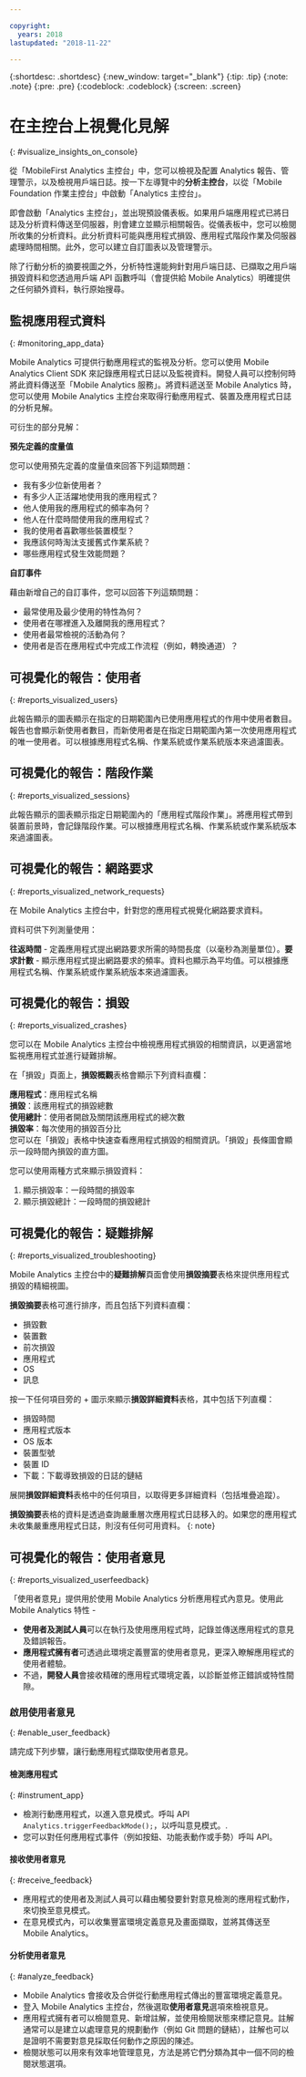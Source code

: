 ```yaml
---

copyright:
  years: 2018
lastupdated: "2018-11-22"

---
```


{:shortdesc: .shortdesc}
{:new_window: target="_blank"}
{:tip: .tip}
{:note: .note}
{:pre: .pre}
{:codeblock: .codeblock}
{:screen: .screen}

# 在主控台上視覺化見解
{: #visualize_insights_on_console}

從「MobileFirst Analytics 主控台」中，您可以檢視及配置 Analytics 報告、管理警示，以及檢視用戶端日誌。按一下左導覽中的**分析主控台**，以從「Mobile Foundation 作業主控台」中啟動「Analytics 主控台」。

即會啟動「Analytics 主控台」，並出現預設儀表板。如果用戶端應用程式已將日誌及分析資料傳送至伺服器，則會建立並顯示相關報告。從儀表板中，您可以檢閱所收集的分析資料。此分析資料可能與應用程式損毀、應用程式階段作業及伺服器處理時間相關。此外，您可以建立自訂圖表以及管理警示。

除了行動分析的摘要視圖之外，分析特性還能夠針對用戶端日誌、已擷取之用戶端損毀資料和您透過用戶端 API 函數呼叫（會提供給 Mobile Analytics）明確提供之任何額外資料，執行原始搜尋。

## 監視應用程式資料
{: #monitoring_app_data}

Mobile Analytics 可提供行動應用程式的監視及分析。您可以使用 Mobile Analytics Client SDK 來記錄應用程式日誌以及監視資料。開發人員可以控制何時將此資料傳送至「Mobile Analytics 服務」。將資料遞送至 Mobile Analytics 時，您可以使用 Mobile Analytics 主控台來取得行動應用程式、裝置及應用程式日誌的分析見解。

可衍生的部分見解：

**預先定義的度量值**

您可以使用預先定義的度量值來回答下列這類問題：
* 我有多少位新使用者？
* 有多少人正活躍地使用我的應用程式？
* 他人使用我的應用程式的頻率為何？
* 他人在什麼時間使用我的應用程式？
* 我的使用者喜歡哪些裝置模型？
* 我應該何時淘汰支援舊式作業系統？
* 哪些應用程式發生效能問題？

**自訂事件**

藉由新增自己的自訂事件，您可以回答下列這類問題：
* 最常使用及最少使用的特性為何？
* 使用者在哪裡進入及離開我的應用程式？
* 使用者最常檢視的活動為何？
* 使用者是否在應用程式中完成工作流程（例如，轉換通道）？

## 可視覺化的報告：使用者
{: #reports_visualized_users}

此報告顯示的圖表顯示在指定的日期範圍內已使用應用程式的作用中使用者數目。報告也會顯示新使用者數目，而新使用者是在指定日期範圍內第一次使用應用程式的唯一使用者。可以根據應用程式名稱、作業系統或作業系統版本來過濾圖表。

## 可視覺化的報告：階段作業
{: #reports_visualized_sessions}

此報告顯示的圖表顯示指定日期範圍內的「應用程式階段作業」。將應用程式帶到裝置前景時，會記錄階段作業。可以根據應用程式名稱、作業系統或作業系統版本來過濾圖表。

## 可視覺化的報告：網路要求
{: #reports_visualized_network_requests}

在 Mobile Analytics 主控台中，針對您的應用程式視覺化網路要求資料。

資料可供下列測量使用：

**往返時間** - 定義應用程式提出網路要求所需的時間長度（以毫秒為測量單位）。**要求計數** - 顯示應用程式提出網路要求的頻率。資料也顯示為平均值。可以根據應用程式名稱、作業系統或作業系統版本來過濾圖表。

## 可視覺化的報告：損毀
{: #reports_visualized_crashes}

您可以在 Mobile Analytics 主控台中檢視應用程式損毀的相關資訊，以更適當地監視應用程式並進行疑難排解。

在「損毀」頁面上，**損毀概觀**表格會顯示下列資料直欄：

**應用程式**：應用程式名稱<br/>
**損毀**：該應用程式的損毀總數<br/>
**使用總計**：使用者開啟及關閉該應用程式的總次數<br/>
**損毀率**：每次使用的損毀百分比<br/>
您可以在「損毀」表格中快速查看應用程式損毀的相關資訊。「損毀」長條圖會顯示一段時間內損毀的直方圖。<br/>

您可以使用兩種方式來顯示損毀資料：

1.  顯示損毀率：一段時間的損毀率
2.  顯示損毀總計：一段時間的損毀總計

## 可視覺化的報告：疑難排解
{: #reports_visualized_troubleshooting}

Mobile Analytics 主控台中的**疑難排解**頁面會使用**損毀摘要**表格來提供應用程式損毀的精細視圖。

**損毀摘要**表格可進行排序，而且包括下列資料直欄：

* 損毀數
* 裝置數
* 前次損毀
* 應用程式
* OS
* 訊息

按一下任何項目旁的 + 圖示來顯示**損毀詳細資料**表格，其中包括下列直欄：

* 損毀時間
* 應用程式版本
* OS 版本
* 裝置型號
* 裝置 ID
* 下載：下載導致損毀的日誌的鏈結

展開**損毀詳細資料**表格中的任何項目，以取得更多詳細資料（包括堆疊追蹤）。

**損毀摘要**表格的資料是透過查詢嚴重層次應用程式日誌移入的。如果您的應用程式未收集嚴重應用程式日誌，則沒有任何可用資料。
{: note}


## 可視覺化的報告：使用者意見
{: #reports_visualized_userfeedback}

「使用者意見」提供用於使用 Mobile Analytics 分析應用程式內意見。使用此 Mobile Analytics 特性 -
* **使用者及測試人員**可以在執行及使用應用程式時，記錄並傳送應用程式的意見及錯誤報告。
* **應用程式擁有者**可透過此環境定義豐富的使用者意見，更深入瞭解應用程式的使用者體驗。
* 不過，**開發人員**會接收精確的應用程式環境定義，以診斷並修正錯誤或特性間隙。

### 啟用使用者意見
{: #enable_user_feedback}

請完成下列步驟，讓行動應用程式擷取使用者意見。

#### 檢測應用程式
{: #instrument_app}

* 檢測行動應用程式，以進入意見模式。呼叫 API `Analytics.triggerFeedbackMode();`，以呼叫意見模式。<!--For more information, refer to the documentation [here](instrument_an_app.html)-->.
* 您可以對任何應用程式事件（例如按鈕、功能表動作或手勢）呼叫 API。

#### 接收使用者意見
{: #receive_feedback}

* 應用程式的使用者及測試人員可以藉由觸發要針對意見檢測的應用程式動作，來切換至意見模式。
* 在意見模式內，可以收集豐富環境定義意見及畫面擷取，並將其傳送至 Mobile Analytics。

#### 分析使用者意見
{: #analyze_feedback}

* Mobile Analytics 會接收及合併從行動應用程式傳出的豐富環境定義意見。
* 登入 Mobile Analytics 主控台，然後選取**使用者意見**選項來檢視意見。
* 應用程式擁有者可以檢閱意見、新增註解，並使用檢閱狀態來標記意見。註解通常可以是建立以處理意見的規劃動作（例如 Git 問題的鏈結），註解也可以是證明不需要對意見採取任何動作之原因的陳述。
* 檢閱狀態可以用來有效率地管理意見，方法是將它們分類為其中一個不同的檢閱狀態選項。

